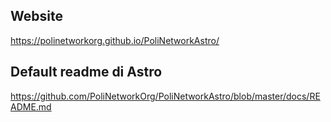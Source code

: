 
## Website
https://polinetworkorg.github.io/PoliNetworkAstro/

## Default readme di Astro
https://github.com/PoliNetworkOrg/PoliNetworkAstro/blob/master/docs/README.md
